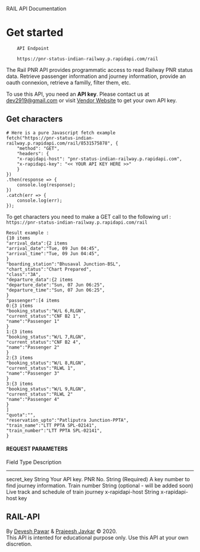 
RAIL API Documentation

Get started
===========

        API Endpoint

        https://pnr-status-indian-railway.p.rapidapi.com/rail
                    

The Rail PNR API provides programmatic access to read Railway PNR status
data. Retrieve passenger information and journey information, provide an
oauth connexion, retrieve a familly, filter them, etc.

To use this API, you need an **API key**. Please contact us at
[dev2919@gmail.com](mailto:dev2919@gmail.com) or visit [Vendor
Website](https://rapidapi.com/dev2919/api/pnr-status-indian-railway) to
get your own API key.

Get characters
--------------

    # Here is a pure Javascript fetch example
    fetch("https://pnr-status-indian-railway.p.rapidapi.com/rail/8531575878", {
        "method": "GET",
        "headers": {
        "x-rapidapi-host": "pnr-status-indian-railway.p.rapidapi.com",
        "x-rapidapi-key": "<< YOUR API KEY HERE >>"
        }
    })
    .then(response => {
        console.log(response);
    })
    .catch(err => {
        console.log(err);
    });
                    

To get characters you need to make a GET call to the following url :\
 `https://pnr-status-indian-railway.p.rapidapi.com/rail`




    Result example :
    {10 items
    "arrival_data":{2 items
    "arrival_date":"Tue, 09 Jun 04:45",
    "arrival_time":"Tue, 09 Jun 04:45",
    }
    "boarding_station":"Bhusaval Junction-BSL",
    "chart_status":"Chart Prepared",
    "class":"3A",
    "departure_data":{2 items
    "departure_date":"Sun, 07 Jun 06:25",
    "departure_time":"Sun, 07 Jun 06:25",
    }
    "passenger":[4 items
    0:{3 items
    "booking_status":"W/L 6,RLGN",
    "current_status":"CNF B2 1",
    "name":"Passenger 1"
    }
    1:{3 items
    "booking_status":"W/L 7,RLGN",
    "current_status":"CNF B2 4",
    "name":"Passenger 2"
    }
    2:{3 items
    "booking_status":"W/L 8,RLGN",
    "current_status":"RLWL 1",
    "name":"Passenger 3"
    }
    3:{3 items
    "booking_status":"W/L 9,RLGN",
    "current_status":"RLWL 2"
    "name":"Passenger 4"
    }
    ]
    "quota":"",
    "reservation_upto":"Patliputra Junction-PPTA",
    "train_name":"LTT PPTA SPL-02141",
    "train_number":"LTT PPTA SPL-02141",
    }
                    

#### REQUEST PARAMETERS

  Field             Type     Description
  ----------------- -------- --------------------------------------------------------------------------
  secret\_key       String   Your API key.
  PNR No.           String   (Required) A key number to find journey information.
  Train number      String   (optional - will be added soon) Live track and schedule of train journey
  x-rapidapi-host   String   x-rapidapi-host key

RAIL-API
--------

By [Devesh Pawar](https://dev2919.github.io/) & [Prajeesh
Javkar](https://javkarprajeesh.github.io/Portfolio/index.html) © 2020.\
 This API is intented for educational purpose only. Use this API at your
own discretion.

[](https://github.com/dev2919 "View source on Github")
